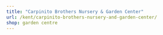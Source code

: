 ```yaml
---
title: "Carpinito Brothers Nursery & Garden Center"
url: /kent/carpinito-brothers-nursery-and-garden-center/
shop: garden centre
---
```

